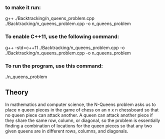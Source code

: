 ### to make it run:
g++ ./Backtracking/n_queens_problem.cpp ./Backtracking/n_queens_problem.cpp -o n_queens_problem 
### To enable C++11, use the following command:
g++ -std=c++11 ./Backtracking/n_queens_problem.cpp -o ./Backtracking/n_queens_problem.cpp -o n_queens_problem 
### To run the program, use this command:
./n_queens_problem

## Theory

In mathematics and computer science, the N-Queens problem asks us to place n queen pieces in the game of chess on an n x n chessboard so that no queen piece can attack another. A queen can attack another piece if they share the same row, column, or diagonal, so the problem is essentially finding a combination of locations for the queen pieces so that any two given queens are in different rows, columns, and diagonals. 
